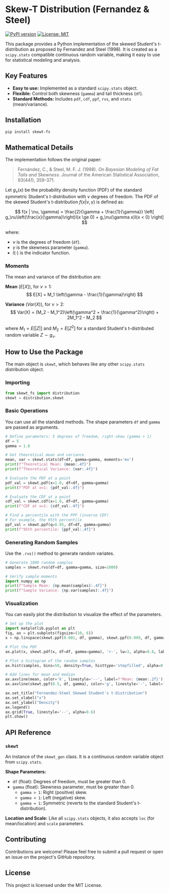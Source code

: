 # Skew-T Distribution (Fernandez & Steel)

[![PyPI version](https://badge.fury.io/py/skewt-fs.svg)](https://badge.fury.io/py/skewt-fs)
[![License: MIT](https://img.shields.io/badge/License-MIT-yellow.svg)](https://opensource.org/licenses/MIT)

This package provides a Python implementation of the skewed Student's t-distribution as proposed by Fernandez and Steel (1998). It is created as a `scipy.stats` compatible continuous random variable, making it easy to use for statistical modeling and analysis.

## Key Features

-   **Easy to use:** Implemented as a standard `scipy.stats` object.
-   **Flexible:** Control both skewness (`gamma`) and tail thickness (`df`).
-   **Standard Methods:** Includes `pdf`, `cdf`, `ppf`, `rvs`, and `stats` (mean/variance).

## Installation

```bash
pip install skewt-fs
```

## Mathematical Details

The implementation follows the original paper:

> Fernández, C., & Steel, M. F. J. (1998). *On Bayesian Modeling of Fat Tails and Skewness*. Journal of the American Statistical Association, 93(441), 359-371.

Let $g_\nu(x)$ be the probability density function (PDF) of the standard symmetric Student's t-distribution with $\nu$ degrees of freedom. The PDF of the skewed Student's t-distribution $f(x | \nu, \gamma)$ is defined as:

$$
f(x | \nu, \gamma) = \frac{2}{\gamma + \frac{1}{\gamma}} \left[ g_\nu\left(\frac{x}{\gamma}\right)I(x \ge 0) + g_\nu(\gamma x)I(x < 0) \right]
$$

where:
- $\nu$ is the degrees of freedom (`df`).
- $\gamma$ is the skewness parameter (`gamma`).
- $I(\cdot)$ is the indicator function.

### Moments

The mean and variance of the distribution are:

**Mean** ($E[X]$), for $\nu > 1$:
$$
E[X] = M_1 \left(\gamma - \frac{1}{\gamma}\right)
$$

**Variance** ($Var(X)$), for $\nu > 2$:
$$
Var(X) = (M_2 - M_1^2)\left(\gamma^2 + \frac{1}{\gamma^2}\right) + 2M_1^2 - M_2
$$

where $M_1 = E[|Z|]$ and $M_2 = E[Z^2]$ for a standard Student's t-distributed random variable $Z \sim g_\nu$.

## How to Use the Package

The main object is `skewt`, which behaves like any other `scipy.stats` distribution object.

### Importing
```python
from skewt_fs import distribution
skewt = distribution.skewt
```

### Basic Operations
You can use all the standard methods. The shape parameters `df` and `gamma` are passed as arguments.

```python
# Define parameters: 5 degrees of freedom, right-skew (gamma > 1)
df = 5
gamma = 1.8

# Get theoretical mean and variance
mean, var = skewt.stats(df=df, gamma=gamma, moments='mv')
print(f"Theoretical Mean: {mean:.4f}")
print(f"Theoretical Variance: {var:.4f}")

# Evaluate the PDF at a point
pdf_val = skewt.pdf(x=1.0, df=df, gamma=gamma)
print(f"PDF at x=1: {pdf_val:.4f}")

# Evaluate the CDF at a point
cdf_val = skewt.cdf(x=1.0, df=df, gamma=gamma)
print(f"CDF at x=1: {cdf_val:.4f}")

# Find a percentile with the PPF (inverse CDF)
# For example, the 95th percentile
ppf_val = skewt.ppf(q=0.95, df=df, gamma=gamma)
print(f"95th percentile: {ppf_val:.4f}")
```

### Generating Random Samples
Use the `.rvs()` method to generate random variates.

```python
# Generate 1000 random samples
samples = skewt.rvs(df=df, gamma=gamma, size=1000)

# Verify sample moments
import numpy as np
print(f"Sample Mean: {np.mean(samples):.4f}")
print(f"Sample Variance: {np.var(samples):.4f}")
```

### Visualization
You can easily plot the distribution to visualize the effect of the parameters.

```python
# Set up the plot
import matplotlib.pyplot as plt
fig, ax = plt.subplots(figsize=(10, 6))
x = np.linspace(skewt.ppf(0.001, df, gamma), skewt.ppf(0.999, df, gamma), 200)

# Plot the PDF
ax.plot(x, skewt.pdf(x, df=df, gamma=gamma), 'r-', lw=3, alpha=0.8, label=f'skewt pdf (df={df}, γ={gamma})')

# Plot a histogram of the random samples
ax.hist(samples, bins=50, density=True, histtype='stepfilled', alpha=0.3, label='Sample Histogram')

# Add lines for mean and median
ax.axvline(mean, color='k', linestyle='--', label=f'Mean: {mean:.2f}')
ax.axvline(skewt.ppf(0.5, df, gamma), color='g', linestyle='-', label=f'Median: {skewt.ppf(0.5, df, gamma):.2f}')

ax.set_title("Fernandez-Steel Skewed Student's t-Distribution")
ax.set_xlabel("x")
ax.set_ylabel("Density")
ax.legend()
ax.grid(True, linestyle='--', alpha=0.6)
plt.show()
```

## API Reference

### `skewt`
An instance of the `skewt_gen` class. It is a continuous random variable object from `scipy.stats`.

**Shape Parameters:**
* `df` (float): Degrees of freedom, must be greater than 0.
* `gamma` (float): Skewness parameter, must be greater than 0.
    * `gamma > 1`: Right (positive) skew.
    * `gamma < 1`: Left (negative) skew.
    * `gamma = 1`: Symmetric (reverts to the standard Student's t-distribution).

**Location and Scale:**
Like all `scipy.stats` objects, it also accepts `loc` (for mean/location) and `scale` parameters.

## Contributing
Contributions are welcome! Please feel free to submit a pull request or open an issue on the project's GitHub repository.

## License
This project is licensed under the MIT License.